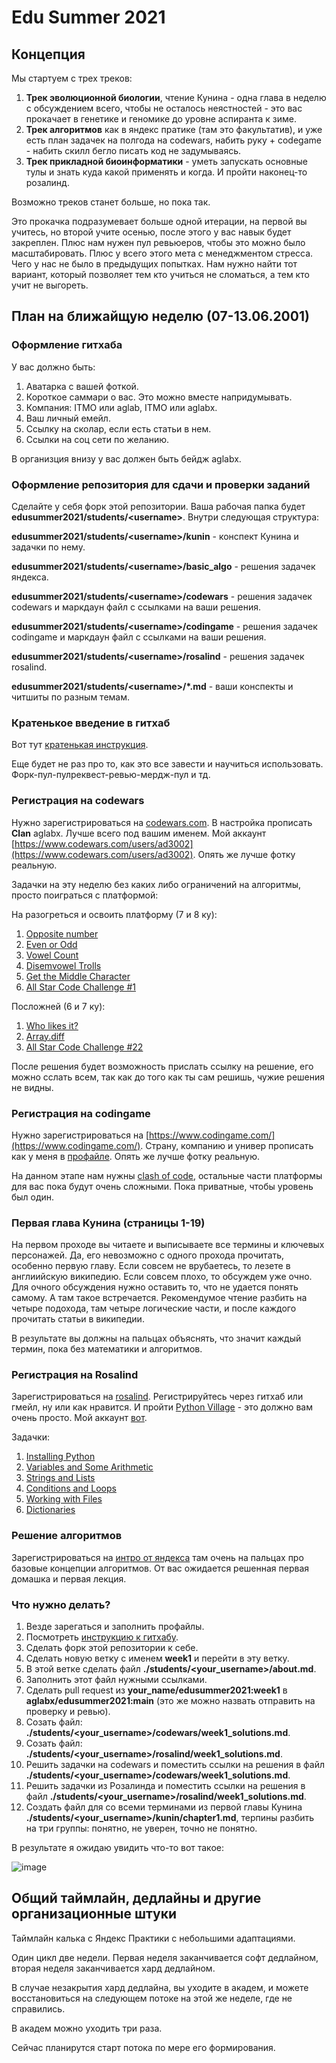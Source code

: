 # Edu Summer 2021

## Концепция

Мы стартуем с трех треков: 

1) **Трек эволюционной биологии**, чтение Кунина - одна глава в неделю с обсуждением всего, чтобы не осталось неястностей - это вас прокачает в генетике и геномике до уровне аспиранта к зиме.
2) **Трек алгоритмов** как в яндекс пратике (там это факультатив), и уже есть план задачек на полгода на codewars, набить руку + codegame - набить скилл бегло писать код не задумываясь. 
3) **Трек прикладной биоинформатики** - уметь запускать основные тулы и знать куда какой применять и когда. И пройти наконец-то розалинд.

Возможно треков станет больше, но пока так.

Это прокачка подразумевает больше одной итерации, на первой вы учитесь, но второй учите осенью, после этого у вас навык будет закреплен. Плюс нам нужен пул ревьюеров, чтобы это можно было масштабировать.
Плюс у всего этого мета с менеджментом стресса. Чего у нас не было в предыдущих попытках. 
Нам нужно найти тот вариант, который позволяет тем кто учиться не сломаться, а тем кто учит не выгореть.

## План на ближайщую неделю (07-13.06.2001)

### Оформление гитхаба

У вас должно быть:
1. Аватарка с вашей фоткой.
2. Короткое саммари о вас. Это можно вместе напридумывать.
3. Компания: ITMO или aglab, ITMO или aglabx.
4. Ваш личный емейл.
5. Ссылку на сколар, если есть статьи в нем.
6. Ссылки на соц сети по желанию.

В организция внизу у вас должен быть бейдж aglabx.

### Оформление репозитория для сдачи и проверки заданий

Сделайте у себя форк этой репозитории. Ваша рабочая папка будет **edusummer2021/students/\<username\>**.
Внутри следующая структура:

**edusummer2021/students/\<username\>/kunin** - конспект Кунина и задачки по нему.

**edusummer2021/students/\<username\>/basic_algo** - решения задачек яндекса.

**edusummer2021/students/\<username\>/codewars** - решения задачек codewars и маркдаун файл с ссылками на ваши решения.

**edusummer2021/students/\<username\>/codingame** - решения задачек codingame и маркдаун файл с ссылками на ваши решения.

**edusummer2021/students/\<username\>/rosalind** - решения задачек rosalind.

**edusummer2021/students/\<username\>/\*.md** - ваши конспекты и читшиты по разным темам.

### Кратенькое введение в гитхаб

Вот тут [кратенькая инструкция](github.md).

Еще будет не раз про то, как это все завести и научиться использовать. Форк-пул-пулреквест-ревью-мердж-пул и тд.

### Регистрация на **codewars**

Нужно зарегистрироваться на [codewars.com](codewars.com). В настройка прописать **Clan** aglabx. 
Лучше всего под вашим именем. Мой аккаунт [https://www.codewars.com/users/ad3002](https://www.codewars.com/users/ad3002).
Опять же лучше фотку реальную.

Задачки на эту неделю без каких либо ограничений на алгоритмы, просто поиграться с платформой:

На разогреться и освоить платформу (7 и 8 ку):

1. [Opposite number](codewars.com/kata/56dec885c54a926dcd001095)
2. [Even or Odd](https://www.codewars.com/kata/53da3dbb4a5168369a0000fe)
3. [Vowel Count](https://www.codewars.com/kata/54ff3102c1bad923760001f3)
4. [Disemvowel Trolls](https://www.codewars.com/kata/52fba66badcd10859f00097e)
5. [Get the Middle Character](https://www.codewars.com/kata/56747fd5cb988479af000028)
6. [All Star Code Challenge #1](https://www.codewars.com/kata/5863f97fb3a675d9a700003f/python)

Посложней (6 и 7 ку):

1. [Who likes it?](https://www.codewars.com/kata/5266876b8f4bf2da9b000362)
2. [Array.diff](https://www.codewars.com/kata/523f5d21c841566fde000009/python)
3. [All Star Code Challenge #22](https://www.codewars.com/kata/5865cff66b5699883f0001aa)

После решения будет возможность прислать ссылку на решение, его можно сслать всем, так как до того как ты сам решишь, чужие решения не видны.

### Регистрация на **codingame**

Нужно зарегистрироваться на [https://www.codingame.com/](https://www.codingame.com/).
Страну, компанию и универ прописать как у меня в [профайле](https://www.codingame.com/profile/509dc1ac873abf797447706c39b5e9220928924).
Опять же лучше фотку реальную.

На данном этапе нам нужны [clash of code](https://www.codingame.com/multiplayer/clashofcode), остальные части платформы для вас пока будут очень сложными.
Пока приватные, чтобы уровень был один.

### Первая глава Кунина (страницы 1-19)

На первом проходе вы читаете и выписываете все термины и ключевых персонажей. Да, его невозможно с одного прохода прочитать, особенно первую главу.
Если совсем не врубаетесь, то лезете в англиийскую википедию. Если совсем плохо, то обсуждем уже очно.
Для очного обсуждения нужно оставить то, что не удается понять самому. А там такое встречается.
Рекомендумое чтение разбить на четыре подохода, там четыре логические части, и после каждого прочитать статьи в википедии.

В результате вы должны на пальцах объяснять, что значит каждый термин, пока без математики и алгоритмов.

### Регистрация на **Rosalind**

Зарегистрироваться на [rosalind](http://rosalind.info/). Регистрируйтесь через гитхаб или гмейл, ну или как нравится.
И пройти [Python Village](http://rosalind.info/problems/list-view/?location=python-village) - это должно вам очень просто.
Мой аккаунт [вот](http://rosalind.info/users/AK/).

Задачки:

1. [Installing Python](http://rosalind.info/problems/ini1/)
2. [Variables and Some Arithmetic](http://rosalind.info/problems/ini2/)
3. [Strings and Lists](http://rosalind.info/problems/ini3/)
4. [Conditions and Loops](http://rosalind.info/problems/ini4/)
5. [Working with Files](http://rosalind.info/problems/ini5/)
6. [Dictionaries](http://rosalind.info/problems/ini6/)

### Решение алгоритмов

Зарегистрироваться на [интро от яндекса](https://yandex.ru/yaintern/algorithm-training) там очень на пальцах про базовые концепции алгоритмов.
От вас ожидается решенная первая домашка и первая лекция.

### Что нужно делать?

1. Везде зарегаться и заполнить профайлы.
2. Посмотреть [инструкцию к гитхабу](github.md).
3. Сделать форк этой репозитории к себе.
4. Сделать новую ветку с именем **week1** и перейти в эту ветку.
5. В этой ветке сделать файл **./students/\<your_username\>/about.md**.
6. Заполнить этот файл нужными ссылками.
7. Сделать pull request из **your_name/edusummer2021:week1** в **aglabx/edusummer2021:main** (это же можно назвать отправить на проверку и ревью).
8. Созать файл: **./students/\<your_username\>/codewars/week1_solutions.md**.
9. Созать файл: **./students/\<your_username\>/rosalind/week1_solutions.md**.
10. Решить задачки на codewars и поместить ссылки на решения в файл **./students/\<your_username\>/codewars/week1_solutions.md**.
11. Решить задачки из Розалинда  и поместить ссылки на решения в файл **./students/\<your_username\>/rosalind/week1_solutions.md**.
12. Создать файл для со всеми терминами из первой главы Кунина **./students/\<your_username\>/kunin/chapter1.md**, терпины разбить на три группы: понятно, не уверен, точно не понятно.

В результате я ожидаю увидить что-то вот такое:

![image](https://user-images.githubusercontent.com/142793/121209171-a072a300-c848-11eb-8927-0b4d94d1371b.png)


## Общий таймлайн, дедлайны и другие организационные штуки

Таймлайн калька с Яндекс Практики с небольшими адаптациями. 

Один цикл две недели. Первая неделя заканчивается софт дедлайном, вторая неделя заканчивается хард дедлайном.

В случае незакрытия хард дедлайна, вы уходите в академ, и можете восстановиться на следующем потоке на этой же неделе, где не справились. 

В академ можно уходить три раза.

Сейчас планирутся старт потока по мере его формирования.
